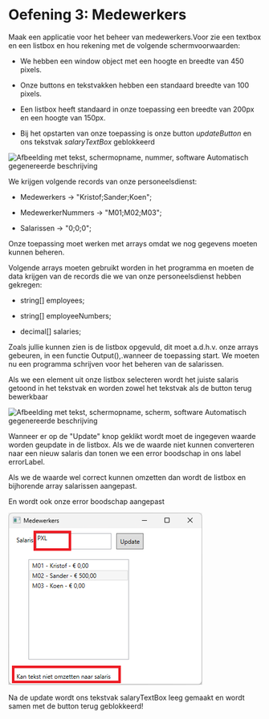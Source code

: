 # Oefening 3: Medewerkers

Maak een applicatie voor het beheer van medewerkers.Voor zie een textbox
en een listbox en hou rekening met de volgende schermvoorwaarden:

-   We hebben een window object met een hoogte en breedte van 450
    pixels.

-   Onze buttons en tekstvakken hebben een standaard breedte van 100
    pixels.

-   Een listbox heeft standaard in onze toepassing een breedte van 200px
    en een hoogte van 150px.

-   Bij het opstarten van onze toepassing is onze button *updateButton*
    en ons tekstvak *salaryTextBox* geblokkeerd

![Afbeelding met tekst, schermopname, nummer, software Automatisch
gegenereerde
beschrijving](./media/image1.png)

We krijgen volgende records van onze personeelsdienst:

-   Medewerkers -\> \"Kristof;Sander;Koen\";

-   MedewerkerNummers -\> \"M01;M02;M03\";

-   Salarissen -\> \"0;0;0\";

Onze toepassing moet werken met arrays omdat we nog gegevens moeten
kunnen beheren.

Volgende arrays moeten gebruikt worden in het programma en moeten de
data krijgen van de records die we van onze personeelsdienst hebben
gekregen:

-   string\[\] employees;

-   string\[\] employeeNumbers;

-   decimal\[\] salaries;

Zoals jullie kunnen zien is de listbox opgevuld, dit moet a.d.h.v. onze
arrays gebeuren, in een functie Output(),.wanneer de toepassing start.
We moeten nu een programma schrijven voor het beheren van de salarissen.

Als we een element uit onze listbox selecteren wordt het juiste salaris
getoond in het tekstvak en worden zowel het tekstvak als de button terug
bewerkbaar

![Afbeelding met tekst, schermopname, scherm, software Automatisch
gegenereerde
beschrijving](./media/image2.png)

Wanneer er op de "Update" knop geklikt wordt moet de ingegeven waarde
worden geupdate in de listbox. Als we de waarde niet kunnen converteren
naar een nieuw salaris dan tonen we een error boodschap in ons label
errorLabel.

Als we de waarde wel correct kunnen omzetten dan wordt de listbox en
bijhorende array salarissen aangepast.

En wordt ook onze error boodschap aangepast

![](./media/image3.png)

Na de update wordt ons tekstvak salaryTextBox leeg gemaakt en wordt
samen met de button terug geblokkeerd!

